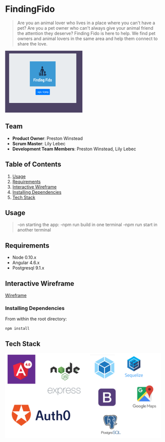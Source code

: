 # FindingFido

> Are you an animal lover who lives in a place where you can't have a pet? 
>Are you a pet owner who can't always give your animal friend the attention they deserve? 
>Finding Fido is here to help. We find pet owners and animal lovers in the same area and help them connect to share the love.

<img src="fido.PNG" height="200" width="250">

## Team

  - __Product Owner__: Preston Winstead
  - __Scrum Master__: Lily Lebec
  - __Development Team Members__: Preston Winstead, Lily Lebec

## Table of Contents

1. [Usage](#Usage)
2. [Requirements](#requirements)
3. [Interactive Wireframe](#wireframe)
4. [Installing Dependencies](#installing-dependencies)
5. [Tech Stack](#contributing)

## Usage

> -on starting the app: 
>-npm run build in one terminal
>-npm run start in another terminal

## Requirements

- Node 0.10.x
- Angular 4.6.x
- Postgresql 9.1.x

## Interactive Wireframe

<a href= 'https://www.fluidui.com/editor/live/comment/cF8yV1AzclFiR3E4RVZpM3BWVEttNjNNSGI3eTBhV0FyaA=='>Wireframe </a>

### Installing Dependencies

From within the root directory:

```
npm install
```

## Tech Stack
![VIEW](FindingFido.PNG)


